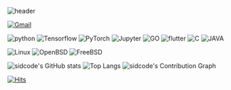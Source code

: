 ![header](https://capsule-render.vercel.app/api?type=waving&height=300&color=gradient&text=I%20will%20do,%20what%20i%20want)

[![Gmail](https://img.shields.io/badge/-sidcode@gmail.com-EA4335?logo=Gmail&logoColor=white&link=mailto:sidcode@gmail.com)](mailto:sidcode@gmail.com) 

![python](https://img.shields.io/badge/-Python-3776AB?style=plastic&logo=Python&logoColor=ffffff)
![Tensorflow](https://img.shields.io/badge/-Tensorflow-FF6F00?style=plastic&logo=Tensorflow&logoColor=ffffff)
![PyTorch](https://img.shields.io/badge/-PyTorch-EE4C2C?style=plastic&logo=PyTorch&logoColor=ffffff)
![Jupyter](https://img.shields.io/badge/-Jupyter-F37626?style=plastic&logo=Jupyter&logoColor=ffffff)
![GO](https://img.shields.io/badge/-GO-00ADD8?style=plastic&logo=Go&logoColor=ffffff)
![flutter](https://img.shields.io/badge/-Flutter-02569B?style=plastic&logo=Flutter&logoColor=ffffff)
![C](https://img.shields.io/badge/-C-A8B9CC?style=plastic&logo=C&logoColor=ffffff)
![JAVA](https://img.shields.io/badge/-JAVA-red?style=plastic&logo=Java&logoColor=ffffff)  


![Linux](https://img.shields.io/badge/-Linux-FCC624?style=plastic&logo=Linux&logoColor=ffffff)
![OpenBSD](https://img.shields.io/badge/-OpenBSD-F2CA30?style=plastic&logo=Openbsd&logoColor=ffffff)
![FreeBSD](https://img.shields.io/badge/-FreeBSD-AB2B28?style=plastic&logo=FreeBSD&logoColor=ffffff)

![sidcode's GitHub stats](https://github-readme-stats.vercel.app/api?username=abdullahkim&theme=merko&show_icons=true) 
![Top Langs](https://github-readme-stats.vercel.app/api/top-langs/?username=abdullahkim&layout=compact)
![sidcode's Contribution Graph](https://github-readme-activity-graph.vercel.app/graph?username=abdullahkim&theme=github&bg_color=&hide_border=true&line=58A6FF&color=58A6FF) 

[![Hits](https://hits.seeyoufarm.com/api/count/incr/badge.svg?url=https%3A%2F%2Fgithub.com%2Fabdullahkim&count_bg=%2379C83D&title_bg=%23555555&icon=&icon_color=%23E7E7E7&title=hits&edge_flat=false)](https://hits.seeyoufarm.com) 